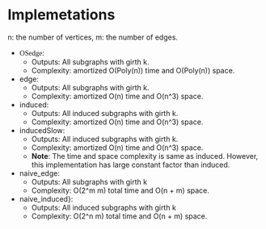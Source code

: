 # Implemetations 
n: the number of vertices, m: the number of edges. 

- <font face="'Century Gothic', Computer Modern Typewriter">OSedge</font>: 
	- Outputs: All subgraphs with girth k. 
	- Complexity: amortized O(Poly(n)) time and O(Poly(n)) space. 
- edge: 
	- Outputs: All subgraphs with girth k. 
	- Complexity: amortized O(n) time and O(n^3) space. 
- induced:  
	- Outputs: All induced subgraphs with girth k. 
	- Complexity: amortized O(n) time and O(n^3) space. 
- inducedSlow:  
	- Outputs: All induced subgraphs with girth k. 
	- Complexity: amortized O(n) time and O(n^3) space. 
	- $\textbf{Note}$: The time and space complexity is same as induced. However, this implementation has large constant factor than induced. 
- naive_edge: 
	- Outputs: All subgraphs with girth k
	- Complexity: O(2^m m) total time and O(n + m) space. 
- naive_induced}: 
	- Outputs: All induced subgraphs with girth k
	- Complexity: O(2^n m) total time and O(n + m) space. 
